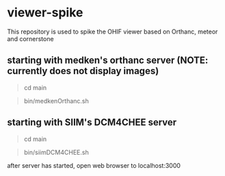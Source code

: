 # viewer-spike
This repository is used to spike the OHIF viewer based on Orthanc, meteor and cornerstone

## starting with medken's orthanc server (NOTE: currently does not display images)

> cd main

> bin/medkenOrthanc.sh

## starting with SIIM's DCM4CHEE server

> cd main

> bin/siimDCM4CHEE.sh

after server has started, open web browser to localhost:3000